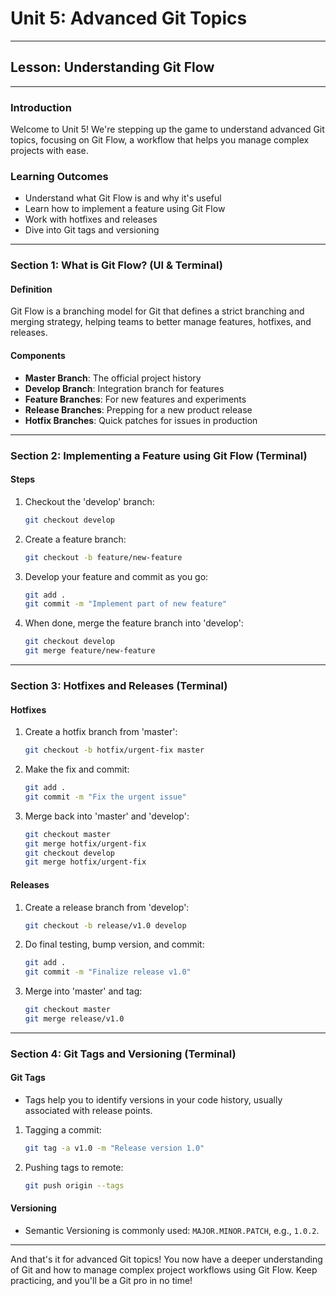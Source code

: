 # Unit 5: Advanced Git Topics

---

## Lesson: Understanding Git Flow

---

### Introduction

Welcome to Unit 5! We're stepping up the game to understand advanced Git topics, focusing on Git Flow, a workflow that helps you manage complex projects with ease.

### Learning Outcomes

- Understand what Git Flow is and why it's useful
- Learn how to implement a feature using Git Flow
- Work with hotfixes and releases
- Dive into Git tags and versioning

---

### Section 1: What is Git Flow? (UI & Terminal)

#### Definition

Git Flow is a branching model for Git that defines a strict branching and merging strategy, helping teams to better manage features, hotfixes, and releases.

#### Components

- **Master Branch**: The official project history
- **Develop Branch**: Integration branch for features
- **Feature Branches**: For new features and experiments
- **Release Branches**: Prepping for a new product release
- **Hotfix Branches**: Quick patches for issues in production

---

### Section 2: Implementing a Feature using Git Flow (Terminal)

#### Steps

1. Checkout the 'develop' branch: 
   ```bash
   git checkout develop
   ```
2. Create a feature branch:
   ```bash
   git checkout -b feature/new-feature
   ```
3. Develop your feature and commit as you go:
   ```bash
   git add .
   git commit -m "Implement part of new feature"
   ```
4. When done, merge the feature branch into 'develop':
   ```bash
   git checkout develop
   git merge feature/new-feature
   ```

---

### Section 3: Hotfixes and Releases (Terminal)

#### Hotfixes

1. Create a hotfix branch from 'master':
   ```bash
   git checkout -b hotfix/urgent-fix master
   ```
2. Make the fix and commit:
   ```bash
   git add .
   git commit -m "Fix the urgent issue"
   ```
3. Merge back into 'master' and 'develop':
   ```bash
   git checkout master
   git merge hotfix/urgent-fix
   git checkout develop
   git merge hotfix/urgent-fix
   ```

#### Releases

1. Create a release branch from 'develop':
   ```bash
   git checkout -b release/v1.0 develop
   ```
2. Do final testing, bump version, and commit:
   ```bash
   git add .
   git commit -m "Finalize release v1.0"
   ```
3. Merge into 'master' and tag:
   ```bash
   git checkout master
   git merge release/v1.0
   ```

---

### Section 4: Git Tags and Versioning (Terminal)

#### Git Tags

- Tags help you to identify versions in your code history, usually associated with release points.

1. Tagging a commit:
   ```bash
   git tag -a v1.0 -m "Release version 1.0"
   ```
2. Pushing tags to remote:
   ```bash
   git push origin --tags
   ```

#### Versioning

- Semantic Versioning is commonly used: `MAJOR.MINOR.PATCH`, e.g., `1.0.2`.

---

And that's it for advanced Git topics! You now have a deeper understanding of Git and how to manage complex project workflows using Git Flow. Keep practicing, and you'll be a Git pro in no time!